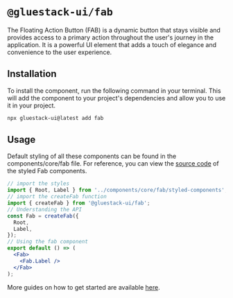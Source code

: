 # `@gluestack-ui/fab`

The Floating Action Button (FAB) is a dynamic button that stays visible and provides access to a primary action throughout the user's journey in the application. It is a powerful UI element that adds a touch of elegance and convenience to the user experience.

## Installation

To install the component, run the following command in your terminal. This will add the component to your project's dependencies and allow you to use it in your project.

```sh
npx gluestack-ui@latest add fab
```

## Usage

Default styling of all these components can be found in the components/core/fab file. For reference, you can view the [source code](https://github.com/gluestack/gluestack-ui/blob/main/example/storybook/src/ui-components/Fab/styled-components/index.tsx) of the styled Fab components.

```jsx
// import the styles
import { Root, Label } from '../components/core/fab/styled-components';
// import the createFab function
import { createFab } from '@gluestack-ui/fab';
// Understanding the API
const Fab = createFab({
  Root,
  Label,
});
// Using the fab component
export default () => (
  <Fab>
    <Fab.Label />
  </Fab>
);
```

More guides on how to get started are available
[here](https://ui.gluestack.io/docs/).
